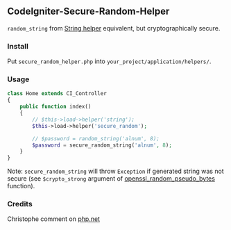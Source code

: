 ## CodeIgniter-Secure-Random-Helper

`random_string` from [String helper](http://ellislab.com/codeigniter/user-guide/helpers/string_helper.html) equivalent, but cryptographically secure.

### Install

Put `secure_random_helper.php` into `your_project/application/helpers/`.

### Usage

```php
class Home extends CI_Controller
{
	public function index()
	{
		// $this->load->helper('string');
		$this->load->helper('secure_random');

		// $password = random_string('alnum', 8);
		$password = secure_random_string('alnum', 8);
	}	
}
```

Note: `secure_random_string` will throw `Exception` if generated string was not secure (see `$crypto_strong` argument of [openssl_random_pseudo_bytes](php.net/openssl_random_pseudo_bytes) function).


### Credits

Christophe comment on [php.net](http://php.net/manual/en/function.openssl-random-pseudo-bytes.php#104322)
